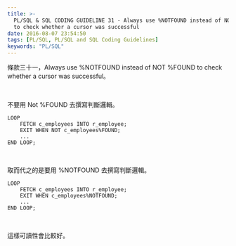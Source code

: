 ```yaml
---
title: >-
  PL/SQL & SQL CODING GUIDELINE 31 - Always use %NOTFOUND instead of NOT %FOUND
  to check whether a cursor was successful
date: 2016-08-07 23:54:50
tags: [PL/SQL, PL/SQL and SQL Coding Guidelines]
keywords: "PL/SQL"
---
```


條款三十一，Always use %NOTFOUND instead of NOT %FOUND to check whether a cursor was successful。  

<!-- More -->

<br/>


不要用 Not %FOUND 去撰寫判斷邏輯。  
```psql
LOOP 
    FETCH c_employees INTO r_employee; 
    EXIT WHEN NOT c_employees%FOUND; 
    ... 
END LOOP;
```

<br/>


取而代之的是要用 %NOTFOUND 去撰寫判斷邏輯。  
```psql
LOOP 
    FETCH c_employees INTO r_employee; 
    EXIT WHEN c_employees%NOTFOUND; 
    ... 
END LOOP;
```

<br/>


這樣可讀性會比較好。  
